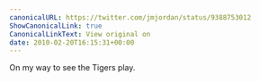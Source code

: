 ```yaml
---
canonicalURL: https://twitter.com/jmjordan/status/9388753012
ShowCanonicalLink: true
CanonicalLinkText: View original on
date: 2010-02-20T16:15:31+00:00
---
```

On my way to see the Tigers play.